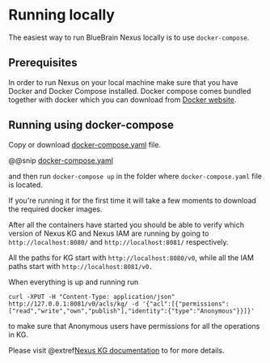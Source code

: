 # Running locally 

The easiest way to run BlueBrain Nexus locally is to use `docker-compose`.

## Prerequisites 

In order to run Nexus on your local machine make sure that you have Docker and Docker Compose installed. Docker compose comes bundled together with docker which you can download from [Docker website](https://www.docker.com/).

## Running using docker-compose  

Copy or download [docker-compose.yaml](../assets/running_locally/docker-compose.yaml) file.

@@snip [docker-compose.yaml](../assets/running_locally/docker-compose.yaml) 

and then run `docker-compose up` in the folder where `docker-compose.yaml` file is located.

If you're running it for the first time it will take a few moments to download the required docker images.

After all the containers have started you should be able to verify which version of Nexus KG and Nexus IAM are running by going to `http://localhost:8080/` and `http://localhost:8081/` respectively.

All the paths for KG start with `http://localhost:8080/v0`, while all the IAM paths start with `http://localhost:8081/v0.`

When everything is up and running run 
```
curl -XPUT -H "Content-Type: application/json" http://127.0.0.1:8081/v0/acls/kg/ -d '{"acl":[{"permissions":["read","write","own","publish"],"identity":{"type":"Anonymous"}}]}'
``` 
to make sure that Anonymous users have permissions for all the operations in KG.

Please visit @extref[Nexus KG documentation](service:kg) to for more details.